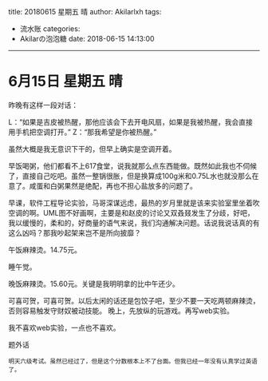 title: 20180615 星期五 晴
author: Akilarlxh
tags:
  - 流水账
categories:
  - Akilarの泡泡糖
date: 2018-06-15 14:13:00
---
# 6月15日 星期五 晴

昨晚有这样一段对话：

L：“如果是吉皮被热醒，那他应该会下去开电风扇，如果是我被热醒，我会直接用手机把空调打开。”
Z：“那我希望是你被热醒。”

虽然大概是我无意识下干的，但早上确实是空调开着。

早饭喝粥，他们都看不上617食堂，说我就那么点东西能做。既然如此我也不伺候了，直接自己吃吧。虽然一整锅很胀，但是换算成100g米和0.75L水也就没那么在意了。咸蛋和白粥果然是绝配，再也不担心盐放多的问题了。

早课，软件工程导论实验，马哥深谋远虑，最热的岁月里就是该来实验室里坐着吹空调的啊。UML图不好画啊，主要是和赵皮的讨论又双叒叕发生了分歧，好吧，我以缓慢的，柔和的，好商量的语气来说，我们沟通解决问题。话说我说话真的有这么凶吗？那我吵起架来岂不是所向披靡？

午饭麻辣烫。14.75元。

睡午觉。


晚饭麻辣烫。15.60元。关键是我明明拿的比中午还少。

可喜可贺，可喜可贺。以后太闲的话还是包饺子吧，至少不要一天吃两顿麻辣烫，否则容易触发守财奴被动技能。
晚上，先放纵的玩游戏。再写web实验。

我不喜欢web实验，一点也不喜欢。

题外话
```
明天六级考试。虽然已经过了，但是这个分数根本上不了台面。但我已经一年没有认真学过英语了。
```